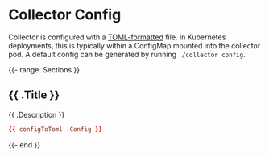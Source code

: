 <!-- Generated by tools/docgen/config - DO NOT EDIT -->

# Collector Config

Collector is configured with a [TOML-formatted](https://toml.io/) file. In Kubernetes deployments, this is typically within a ConfigMap mounted into the collector pod. A default config can be generated by running `./collector config`.

{{- range .Sections }}
## {{ .Title }}

{{ .Description }}

```toml
{{ configToToml .Config }}
```
{{- end }}
